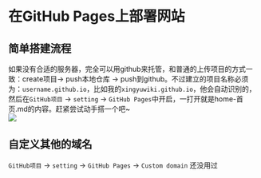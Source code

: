# 在GitHub Pages上部署网站

## 简单搭建流程
如果没有合适的服务器，完全可以用github来托管，和普通的上传项目的方式一致：create项目→ push本地仓库 → push到github。不过建立的项目名称必须为：`username.github.io`，比如我的`xingyuwiki.github.io`，他会自动识别的，然后在`GitHub项目` → `setting` → `GitHub Pages`中开启，一打开就是home-首页.md的内容。赶紧尝试动手搭一个吧~  
![](assets/002/002/004-1571926069395.png=-300)

## 自定义其他的域名
`GitHub项目` → `setting` → `GitHub Pages` → `Custom domain`
还没用过